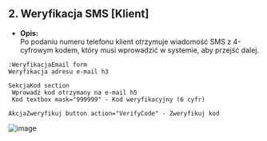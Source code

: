 ## **2. Weryfikacja SMS [Klient]**  
- **Opis:**  
  Po podaniu numeru telefonu klient otrzymuje wiadomość SMS z 4-cyfrowym kodem, który musi wprowadzić w systemie, aby przejść dalej.  

```
:WeryfikacjaEmail form
Weryfikacja adresu e-mail h3

SekcjaKod section
 Wprowadź kod otrzymany na e-mail h5
 Kod textbox mask="999999" - Kod weryfikacyjny (6 cyfr)

AkcjaZweryfikuj button action="VerifyCode" - Zweryfikuj kod
```
![image](https://github.com/user-attachments/assets/ca8ac36c-42b5-45a7-a738-ef8ad217e874)
